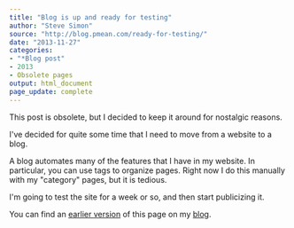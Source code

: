 ```yaml
---
title: "Blog is up and ready for testing"
author: "Steve Simon"
source: "http://blog.pmean.com/ready-for-testing/"
date: "2013-11-27"
categories:
- "*Blog post"
- 2013
- Obsolete pages
output: html_document
page_update: complete
---
```


This post is obsolete, but I decided to keep it around for nostalgic reasons.

<!---More--->

I've decided for quite some time that I need to move from a website to a blog.

A blog automates many of the features that I have in my website. In particular, you can use tags to organize pages. Right now I do this manually with my "category" pages, but it is tedious.

I'm going to test the site for a week or so, and then start publicizing it.

You can find an [earlier version][sim1] of this page on my [blog][sim2].

[sim1]: http://blog.pmean.com/ready-for-testing/
[sim2]: http://blog.pmean.com
